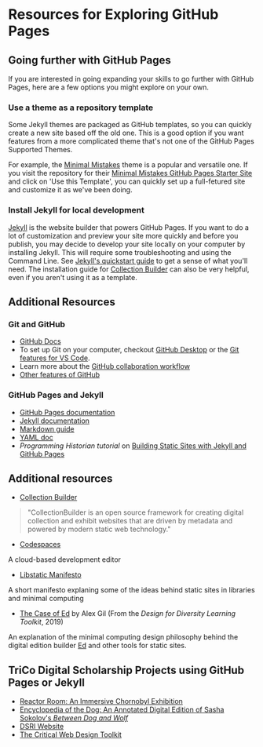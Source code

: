 # Resources for Exploring GitHub Pages

## Going further with GitHub Pages

If you are interested in going expanding your skills to go further with GitHub Pages, here are a few options you might explore on your own.

### Use a theme as a repository template

Some Jekyll themes are packaged as GitHub templates, so you can quickly create a new site based off the old one. This is a good option if you want features from a more complicated theme that's not one of the GitHub Pages Supported Themes. 

For example, the [Minimal Mistakes](https://github.com/mmistakes/minimal-mistakes) theme is a popular and versatile one. If you visit the repository for their [Minimal Mistakes GitHub Pages Starter Site](https://github.com/mmistakes/mm-github-pages-starter) and click on 'Use this Template', you can quickly set up a full-fetured site and customize it as we've been doing.

### Install Jekyll for local development

[Jekyll](https://jekyllrb.com/) is the website builder that powers GitHub Pages. If you want to do a lot of customization and preview your site more quickly and before you publish, you may decide to develop your site locally on your computer by installing Jekyll. This will require some troubleshooting and using the Command Line. See [Jekyll's quickstart guide](https://jekyllrb.com/docs/) to get a sense of what you'll need. The installation guide for [Collection Builder](https://collectionbuilder.github.io/cb-docs/docs/software/) can also be very helpful, even if you aren't using it as a template.


## Additional Resources

### Git and GitHub

- [GitHub Docs](https://docs.github.com/en)
- To set up Git on your computer, checkout [GitHub Desktop](https://desktop.github.com/) or the [Git features for VS Code](https://code.visualstudio.com/docs/sourcecontrol/overview#:~:text=Visual%20Studio%20Code%20has%20integrated,on%20the%20VS%20Code%20Marketplace.).
- Learn more about the [GitHub collaboration workflow](https://docs.github.com/en/get-started/using-github/github-flow)
- [Other features of GitHub](../more/other_features.md)

### GitHub Pages and Jekyll

- [GitHub Pages documentation](https://docs.github.com/en/pages)
- [Jekyll documentation](https://jekyllrb.com/docs/)
- [Markdown guide](https://www.markdownguide.org/)
- [YAML doc](https://yaml.org/spec/1.2.2/)
- *Programming Historian tutorial* on [Building Static Sites with Jekyll and GitHub Pages](https://programminghistorian.org/en/lessons/building-static-sites-with-jekyll-github-pages)


## Additional resources 

- [Collection Builder](https://collectionbuilder.github.io/)

> "CollectionBuilder is an open source framework for creating digital collection and exhibit websites that are driven by metadata and powered by modern static web technology."

- [Codespaces](https://github.com/features/codespaces)

A cloud-based development editor

- [Libstatic Manifesto](https://lib-static.github.io/about/)

A short manifesto explaning some of the ideas behind static sites in libraries and minimal computing

- [The Case of Ed](https://des4div.library.northeastern.edu/design-for-diversity-the-case-of-ed-alex-gil/) by Alex Gil (From the *Design for Diversity Learning Toolkit*, 2019)

An explanation of the minimal computing design philosophy behind the digital edition builder [Ed](https://github.com/minicomp/ed) and other tools for static sites.

## TriCo Digital Scholarship Projects using GitHub Pages or Jekyll

- [Reactor Room: An Immersive Chornobyl Exhibition](https://digitalscholarship.brynmawr.edu/reactor-room/)
- [Encyclopedia of the Dog: An Annotated Digital Edition of Sasha Sokolov's *Between Dog and Wolf*](https://encyclopediaofthedog.com/)
- [DSRI Website](https://ds-pages.swarthmore.edu/dsri/)
- [The Critical Web Design Toolkit](https://digbmc.github.io/cwd-toolkit/)
